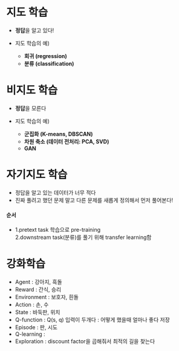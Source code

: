 # 지도 학습
- **정답**을 알고 있다!

- 지도 학습의 예)
  - **회귀 (regression)**
  - **분류 (classification)**

# 비지도 학습
- **정답**을 모른다

- 지도 학습의 예)
  - **군집화 (K-means, DBSCAN)**
  - **차원 축소 (데이터 전처리: PCA, SVD)**
  - **GAN**




# 자기지도 학습
- 정답을 알고 있는 데이터가 너무 적다
- 진짜 풀려고 했던 문제 말고 다른 문제를 새롭게 정의해서 먼저 풀어본다!
#### 순서
- 1.pretext task 학습으로 pre-training<br>
  2.downstream task(분류)를 풀기 위해 transfer learning함


# 강화학습
- Agent : 강아지, 흑돌
- Reward : 간식, 승리
- Environment : 보호자, 흰돌
- Action : 손, 수
- State : 바둑판, 위치
- Q-function : Q(s, q) 입력이 두개다 : 어떻게 했을때 얼마나 좋다 저장
- Episode : 판, 시도
- Q-learning : 
- Exploration : discount factor을 곱해줘서 최적의 길을 찾는다


```python

```
